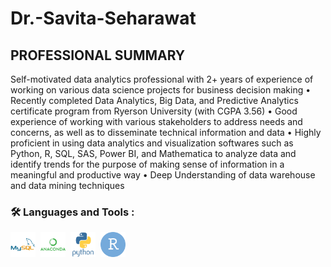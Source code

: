 # Dr.-Savita-Seharawat
## PROFESSIONAL SUMMARY
Self-motivated data analytics professional with 2+ years of experience of working on 
various data science projects for business decision making
• Recently completed Data Analytics, Big Data, and Predictive Analytics certificate 
program from Ryerson University (with CGPA 3.56)
• Good experience of working with various stakeholders to address needs and concerns,
as well as to disseminate technical information and data
• Highly proficient in using data analytics and visualization softwares such as Python, R,
SQL, SAS, Power BI, and Mathematica to analyze data and identify trends for the
purpose of making sense of information in a meaningful and productive way
• Deep Understanding of data warehouse and data mining techniques
### :hammer_and_wrench: Languages and Tools :
<img src="https://github.com/devicons/devicon/blob/master/icons/mysql/mysql-original-wordmark.svg" title="MySQL"  alt="MySQL" width="40" height="40"/>&nbsp;
<img src= "https://github.com/devicons/devicon/blob/master/icons/anaconda/anaconda-original-wordmark.svg" title="anaconda"  alt="anaconda" width="40" height="40"/>&nbsp;
<img src= "https://github.com/devicons/devicon/blob/master/icons/python/python-original-wordmark.svg" title="Python"  alt="Python" width="40" height="40"/>&nbsp;
<img src= "https://github.com/devicons/devicon/blob/master/icons/rstudio/rstudio-original.svg" title="rstudio"  alt="rstudio" width="40" height="40"/>&nbsp;
